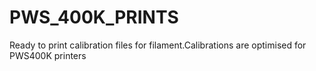 # PWS_400K_PRINTS
Ready to print calibration files for filament.Calibrations are optimised for PWS400K printers 
